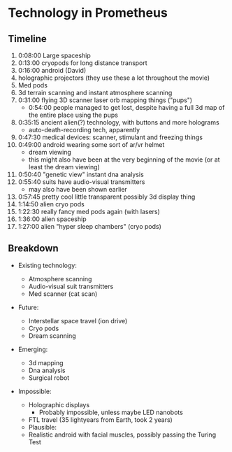 # Technology in Prometheus

## Timeline

  1. 0:08:00 Large spaceship
  2. 0:13:00 cryopods for long distance transport
  3. 0:16:00 android (David)
  4. holographic projectors (they use these a lot throughout the movie)
  5. Med pods
  6. 3d terrain scanning and instant atmosphere scanning
  7. 0:31:00 flying 3D scanner laser orb mapping things ("pups")
      * 0:54:00 people managed to get lost, despite having a full 3d map of the entire place using the pups
  8. 0:35:15 ancient alien(?) technology, with buttons and more holograms
      * auto-death-recording tech, apparently
  9. 0:47:30 medical devices: scanner, stimulant and freezing things
  10. 0:49:00 android wearing some sort of ar/vr helmet
      * dream viewing
      * this might also have been at the very beginning of the movie (or at least the dream viewing)
  11. 0:50:40 "genetic view" instant dna analysis
  12. 0:55:40 suits have audio-visual transmitters
      * may also have been shown earlier
  13. 0:57:45 pretty cool little transparent possibly 3d display thing
  14. 1:14:50 alien cryo pods
  15. 1:22:30 really fancy med pods again (with lasers)
  16. 1:36:00 alien spaceship
  17. 1:27:00 alien "hyper sleep chambers" (cryo pods)

## Breakdown
  * Existing technology:
    * Atmosphere scanning
    * Audio-visual suit transmitters
    * Med scanner (cat scan)

  * Future:
    * Interstellar space travel (ion drive)
    * Cryo pods
    * Dream scanning

  * Emerging:
    * 3d mapping
    * Dna analysis
    * Surgical robot

  * Impossible:
    * Holographic displays
        * Probably impossible, unless maybe LED nanobots
    * FTL travel (35 lightyears from Earth, took 2 years)
    * Plausible:
    * Realistic android with facial muscles, possibly passing the Turing Test
